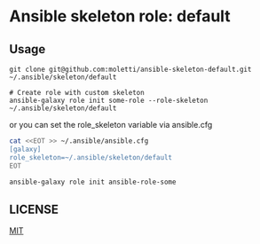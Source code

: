 Ansible skeleton role: default
=========

Usage
------------
```
git clone git@github.com:moletti/ansible-skeleton-default.git ~/.ansible/skeleton/default
```

```
# Create role with custom skeleton
ansible-galaxy role init some-role --role-skeleton ~/.ansible/skeleton/default
```
or you can set the role_skeleton variable via ansible.cfg 

```bash
cat <<EOT >> ~/.ansible/ansible.cfg
[galaxy]
role_skeleton=~/.ansible/skeleton/default
EOT
```

```bash
ansible-galaxy role init ansible-role-some
```


LICENSE
-------
[MIT](/LICENSE)